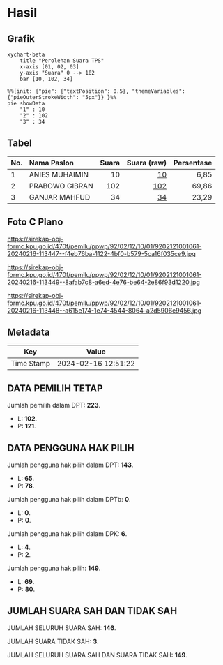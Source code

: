 # Hasil

## Grafik

```mermaid
xychart-beta
    title "Perolehan Suara TPS"
    x-axis [01, 02, 03]
    y-axis "Suara" 0 --> 102
    bar [10, 102, 34]
```

```mermaid
%%{init: {"pie": {"textPosition": 0.5}, "themeVariables": {"pieOuterStrokeWidth": "5px"}} }%%
pie showData
    "1" : 10
    "2" : 102
    "3" : 34
```

## Tabel

| No. | Nama Paslon    | Suara | Suara (raw) | Persentase |
|:--- |:-------------- | -----:| -----------:| ----------:|
| 1   | ANIES MUHAIMIN | 10    | [10][p-1]   | 6,85       |
| 2   | PRABOWO GIBRAN | 102   | [102][p-2]  | 69,86      |
| 3   | GANJAR MAHFUD  | 34    | [34][p-3]   | 23,29      |


[p-1]: https://github.com/gigit-pemilu/pemilu-2024-92-papua-barat/blob/main/pilpres/hitung-suara/sub/92-papua-barat/sub/02-manokwari/sub/12-manokwari-barat/sub/1001-manokwari-barat/sub/061-tps/sub/paslon-1.txt
[p-2]: https://github.com/gigit-pemilu/pemilu-2024-92-papua-barat/blob/main/pilpres/hitung-suara/sub/92-papua-barat/sub/02-manokwari/sub/12-manokwari-barat/sub/1001-manokwari-barat/sub/061-tps/sub/paslon-2.txt
[p-3]: https://github.com/gigit-pemilu/pemilu-2024-92-papua-barat/blob/main/pilpres/hitung-suara/sub/92-papua-barat/sub/02-manokwari/sub/12-manokwari-barat/sub/1001-manokwari-barat/sub/061-tps/sub/paslon-3.txt

## Foto C Plano

https://sirekap-obj-formc.kpu.go.id/470f/pemilu/ppwp/92/02/12/10/01/9202121001061-20240216-113447--f4eb76ba-1122-4bf0-b579-5ca16f035ce9.jpg

https://sirekap-obj-formc.kpu.go.id/470f/pemilu/ppwp/92/02/12/10/01/9202121001061-20240216-113449--8afab7c8-a6ed-4e76-be64-2e86f93d1220.jpg

https://sirekap-obj-formc.kpu.go.id/470f/pemilu/ppwp/92/02/12/10/01/9202121001061-20240216-113448--a615e174-1e74-4544-8064-a2d5906e9456.jpg


## Metadata

| Key        | Value               |
| ---------- | ------------------- |
| Time Stamp | 2024-02-16 12:51:22 |


## DATA PEMILIH TETAP

Jumlah pemilih dalam DPT: **223**.
 * L: **102**.
 * P: **121**.

## DATA PENGGUNA HAK PILIH

Jumlah pengguna hak pilih dalam DPT: **143**.
 * L: **65**.
 * P: **78**.

Jumlah pengguna hak pilih dalam DPTb: **0**.
 * L: **0**.
 * P: **0**.

Jumlah pengguna hak pilih dalam DPK: **6**.
 * L: **4**.
 * P: **2**.

Jumlah pengguna hak pilih: **149**.
 * L: **69**.
 * P: **80**.

## JUMLAH SUARA SAH DAN TIDAK SAH

JUMLAH SELURUH SUARA SAH: **146**.

JUMLAH SUARA TIDAK SAH: **3**.

JUMLAH SELURUH SUARA SAH DAN SUARA TIDAK SAH: **149**.


